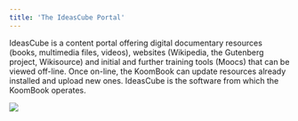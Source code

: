```yaml
---
title: 'The IdeasCube Portal'
---
```


IdeasCube is a content portal offering digital documentary resources (books, multimedia files, videos), websites (Wikipedia, the Gutenberg project, Wikisource) and initial and further training tools (Moocs) that can be viewed off-line. Once on-line, the KoomBook can update resources already installed and upload new ones. IdeasCube is the software from which the KoomBook operates.

![](Capture%20du%202016-05-25%2013:12:17.png)